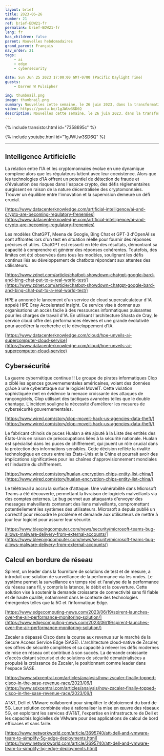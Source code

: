 ```yaml
---
layout: brief
title: 2023-06-26
number: 21
ref: brief-EDW21-fr
permalink: brief-EDW21-fr
lang: fr
has_children: false
parent: Nouvelles hebdomadaires
grand_parent: Français
nav_order: 21
tags:
    - ai
    - edge
    - cybersecurity

date: Sun Jun 25 2023 17:00:00 GMT-0700 (Pacific Daylight Time)
guests:
    - Darren W Pulsipher

img: thumbnail.png
image: thumbnail.png
summary: Nouvelles cette semaine, le 26 juin 2023, dans la transformation numérique, incluant une augmentation des attaques dans la guerre cybernétique, tout le monde se précipitant sur le wagon générateur d'IA, et les réseaux radio virtualisés.
video: https://youtu.be/1gJWUw3SD6Q
description: Nouvelles cette semaine, le 26 juin 2023, dans la transformation numérique, incluant une augmentation des attaques dans la guerre cybernétique, tout le monde se précipitant sur le wagon générateur d'IA, et les réseaux radio virtualisés.
---
```



{% include transistor.html id="7358695c" %}



{% include youtube.html id="1gJWUw3SD6Q" %}


---

## Intelligence Artificielle

La relation entre l'IA et les cryptomonnaies évolue en une dynamique complexe alors que les régulateurs luttent avec leur coexistence. Alors que les technologies d'IA offrent un potentiel de détection de fraude et d'évaluation des risques dans l'espace crypto, des défis réglementaires surgissent en raison de la nature décentralisée des cryptomonnaies. Trouver un équilibre entre l'innovation et la supervision demeure un défi crucial.

[https://www.datacenterknowledge.com/artificial-intelligence/ai-and-crypto-are-becoming-regulatory-frenemies](https://www.datacenterknowledge.com/artificial-intelligence/ai-and-crypto-are-becoming-regulatory-frenemies)

Les modèles ChatGPT, Meena de Google, Bing Chat et GPT-3 d'OpenAI se sont affrontés lors d'un test en situation réelle pour fournir des réponses précises et utiles. ChatGPT est ressorti en tête des résultats, démontrant sa capacité à comprendre et générer des réponses cohérentes. Toutefois, des limites ont été observées dans tous les modèles, soulignant les défis continus liés au développement de chatbots répondant aux attentes des utilisateurs.

[https://www.zdnet.com/article/chatbot-showdown-chatgpt-google-bard-and-bing-chat-put-to-a-real-world-test/](https://www.zdnet.com/article/chatbot-showdown-chatgpt-google-bard-and-bing-chat-put-to-a-real-world-test/)

HPE a annoncé le lancement d'un service de cloud supercalculateur d'IA appelé HPE Cray Accelerated Insight. Ce service vise à donner aux organisations un accès facile à des ressources informatiques puissantes pour les charges de travail d'IA. En utilisant l'architecture Shasta de Cray, le service cloud offre des performances élevées et une grande évolutivité pour accélérer la recherche et le développement d'IA.

[https://www.datacenterknowledge.com/cloud/hpe-unveils-ai-supercomputer-cloud-service](https://www.datacenterknowledge.com/cloud/hpe-unveils-ai-supercomputer-cloud-service)

## Cybersécurité

La guerre cybernétique continue !! Le groupe de pirates informatiques Clop a ciblé les agences gouvernementales américaines, volant des données grâce à une cyberattaque sur le logiciel MoveIT. Cette violation sophistiquée met en évidence la menace croissante des attaques de rançongiciels, Clop utilisant des tactiques avancées telles que le double chantage. L'incident souligne la nécessité d'améliorer les mesures de cybersécurité gouvernementales.

[https://www.wired.com/story/clop-moveit-hack-us-agencies-data-theft/](https://www.wired.com/story/clop-moveit-hack-us-agencies-data-theft/)

Le fabricant chinois de puces Hualan a été ajouté à la Liste des entités des États-Unis en raison de préoccupations liées à la sécurité nationale. Hualan est spécialisé dans les puces de chiffrement, qui jouent un rôle crucial dans la protection des informations sensibles. Cette décision reflète la rivalité technologique en cours entre les États-Unis et la Chine et pourrait avoir des implications significatives pour les chaînes d'approvisionnement mondiales et l'industrie du chiffrement.

[https://www.wired.com/story/hualan-encryption-chips-entity-list-china/](https://www.wired.com/story/hualan-encryption-chips-entity-list-china/)

Le télétravail a accru la surface d'attaque. Une vulnérabilité dans Microsoft Teams a été découverte, permettant la livraison de logiciels malveillants via des comptes externes. Le bug permet aux attaquants d'envoyer des messages malveillants contenant des liens malveillants, compromettant potentiellement les systèmes des utilisateurs. Microsoft a depuis publié un correctif pour résoudre le problème et demande aux utilisateurs de mettre à jour leur logiciel pour assurer leur sécurité.

[https://www.bleepingcomputer.com/news/security/microsoft-teams-bug-allows-malware-delivery-from-external-accounts/](https://www.bleepingcomputer.com/news/security/microsoft-teams-bug-allows-malware-delivery-from-external-accounts/)

## Calcul en bordure de réseau

Spirent, un leader dans la fourniture de solutions de test et de mesure, a introduit une solution de surveillance de la performance via les ondes. Le système permet la surveillance en temps réel et l'analyse de la performance du réseau sans fil, y compris la latence, le débit et la couverture. Cette solution vise à soutenir la demande croissante de connectivité sans fil fiable et de haute qualité, notamment dans le contexte des technologies émergentes telles que la 5G et l'informatique Edge.

[https://www.edgecomputing-news.com/2023/06/19/spirent-launches-over-the-air-performance-monitoring-solution/](https://www.edgecomputing-news.com/2023/06/19/spirent-launches-over-the-air-performance-monitoring-solution/)

Zscaler a dépassé Cisco dans la course aux revenus sur le marché de la Secure Access Service Edge (SASE). L'architecture cloud-native de Zscaler, ses offres de sécurité complètes et sa capacité à relever les défis modernes de mise en réseau ont contribué à son succès. La demande croissante d'accès distant sécurisé et de solutions de sécurité dématérialisées a propulsé la croissance de Zscaler, le positionnant comme leader dans l'espace SASE.

[https://www.sdxcentral.com/articles/analysis/how-zscaler-finally-topped-cisco-in-the-sase-revenue-race/2023/06/](https://www.sdxcentral.com/articles/analysis/how-zscaler-finally-topped-cisco-in-the-sase-revenue-race/2023/06/)

AT&T, Dell et VMware collaborent pour simplifier le déploiement du bord de 5G. Leur solution combinée vise à rationaliser la mise en œuvre des réseaux 5G, en exploitant les services d'AT&T, l'expertise en infrastructure de Dell et les capacités logicielles de VMware pour des applications de calcul de bord efficaces et sans faille.

[https://www.networkworld.com/article/3695740/att-dell-and-vmware-team-to-simplify-5g-edge-deployments.html](https://www.networkworld.com/article/3695740/att-dell-and-vmware-team-to-simplify-5g-edge-deployments.html)


